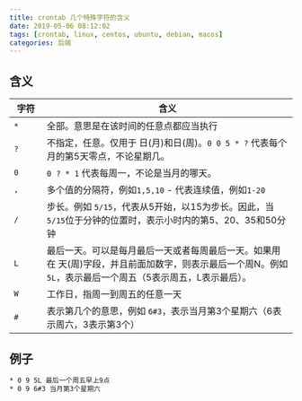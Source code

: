 ```yaml
---
title: crontab 几个特殊字符的含义
date: 2019-05-06 08:12:02
tags: [crontab, linux, centos, ubuntu, debian, macos]
categories: 后端
---
```


## 含义

|字符|含义|
|--|--|
|`*`&nbsp;&nbsp;&nbsp;&nbsp;&nbsp;&nbsp;&nbsp;&nbsp;|全部。意思是在该时间的任意点都应当执行|
|`?`|不指定，任意。仅用于 日(月)和日(周)。`0 0 5 * ?` 代表每个月的第5天零点，不论星期几。|
|`0`|`0 ? * 1` 代表每周一，不论是当月的哪天。|
|`,`|多个值的分隔符，例如`1,5,10` - 代表连续值，例如`1-20`|
|`/`|步长。例如 `5/15`，代表从5开始，以15为步长。因此，当`5/15`位于分钟的位置时，表示小时内的第5、20、35和50分钟|
|`L`|最后一天。可以是每月最后一天或者每周最后一天。如果用在 天(周)字段，并且前面加数字，则表示最后一个周N。例如`5L`，表示最后一个周五（5表示周五，L表示最后）。|
|`W`|工作日，指周一到周五的任意一天|
|`#`|表示第几个的意思，例如 `6#3`，表示当月第3个星期六（6表示周六，3表示第3个）|

## 例子

~~~bash
* 0 9 5L 最后一个周五早上9点
* 0 9 6#3 当月第3个星期六
~~~